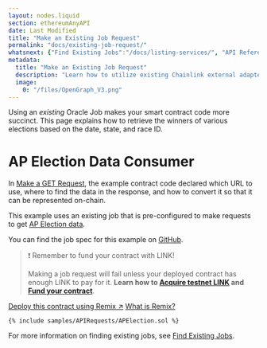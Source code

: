 ```yaml
---
layout: nodes.liquid
section: ethereumAnyAPI
date: Last Modified
title: "Make an Existing Job Request"
permalink: "docs/existing-job-request/"
whatsnext: {"Find Existing Jobs":"/docs/listing-services/", "API Reference":"/docs/chainlink-framework/", "Contract Addresses":"/docs/decentralized-oracles-ethereum-mainnet/"}
metadata:
  title: "Make an Existing Job Request"
  description: "Learn how to utilize existing Chainlink external adapters to make calls to APIs from smart contracts."
  image:
    0: "/files/OpenGraph_V3.png"
---
```

Using an *existing* Oracle Job makes your smart contract code more succinct. This page explains how to retrieve the winners of various elections based on the date, state, and race ID.

# AP Election Data Consumer

In [Make a GET Request](../make-a-http-get-request/), the example contract code declared which URL to use, where to find the data in the response, and how to convert it so that it can be represented on-chain.

This example uses an existing job that is pre-configured to make requests to get [AP Election data](https://developer.ap.org/ap-elections-api/). 

You can find the job spec for this example on [GitHub](https://github.com/smartcontractkit/documentation/tree/main/_includes/samples/APIRequests/ap-election-job.toml).


>❗️ Remember to fund your contract with LINK!
>
> Making a job request will fail unless your deployed contract has enough LINK to pay for it. **Learn how to [Acquire testnet LINK](../acquire-link/) and [Fund your contract](../fund-your-contract/)**.

<div class="remix-callout">
    <a href="https://remix.ethereum.org/#url=https://docs.chain.link/samples/APIRequests/APElection.sol" target="_blank" class="cl-button--ghost solidity-tracked">Deploy this contract using Remix ↗</a>
    <a href="../deploy-your-first-contract/" title="">What is Remix?</a>
</div>

```solidity
{% include samples/APIRequests/APElection.sol %}
```

For more information on finding existing jobs, see [Find Existing Jobs](../listing-services/).
